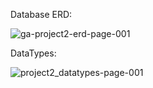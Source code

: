 Database ERD:

![ga-project2-erd-page-001](https://cloud.githubusercontent.com/assets/9356738/6607709/45cedcf8-c817-11e4-80e9-cb53b2079f23.jpg)

DataTypes:

![project2_datatypes-page-001](https://cloud.githubusercontent.com/assets/9356738/6607720/5e2a5bce-c817-11e4-997a-059dba558aa4.jpg)
